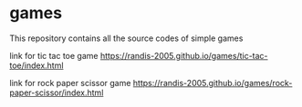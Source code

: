 # games
This repository contains all the source codes of simple games

link for tic tac toe game
https://randis-2005.github.io/games/tic-tac-toe/index.html

link for rock paper scissor game
https://randis-2005.github.io/games/rock-paper-scissor/index.html

